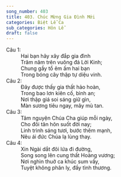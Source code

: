 ```yaml
---
song_number: 403
title: 403. Chúc Mừng Gia Đình Mới
categories: Biệt Lễ Ca
sub_categories: Hôn Lễ
draft: false
---
```

<dl><dt>Câu 1:</dt><dd data-verse="1">Hai bạn hãy xây đắp gia đình <br/>Trăm năm trên vuông đá Lời Kinh; <br/>Chung gầy tổ êm ấm hai bạn <br/>Trong bóng cây thập tự diệu vinh. </dd><dt>Câu 2:</dt><dd data-verse="2">Đây được thấy gia thất hảo hoàn, <br/>Trong bao lơn kiên cố, bình an; <br/>Nơi thập giá soi sáng giữ gìn, <br/>Màn sương tiêu ngay, mây mù tan. </dd><dt>Câu 3:</dt><dd data-verse="3">Tâm nguyện Chúa Cha giúp mỗi ngày, <br/>Cho đôi tân hôn suốt đời nay; <br/>Linh trình sáng tươi, bước thêm mạnh, <br/>Nêu ái đức Chúa lạ lùng thay. </dd><dt>Câu 4:</dt><dd data-verse="4">Xin Ngài dắt đôi lứa đi đường, <br/>Song song lên cung thất Hoàng vương; <br/>Nơi nghìn thuở ca khúc sum vầy, <br/>Tuyệt không phân ly, đầy tình thương. </dd></dl>
